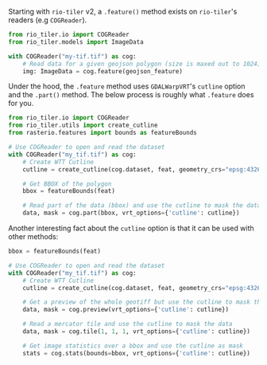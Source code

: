 
Starting with `rio-tiler` v2, a `.feature()` method exists on `rio-tiler`'s readers (e.g `COGReader`).

```python
from rio_tiler.io import COGReader
from rio_tiler.models import ImageData

with COGReader("my-tif.tif") as cog:
    # Read data for a given geojson polygon (size is maxed out to 1024)
    img: ImageData = cog.feature(geojson_feature)
```

Under the hood, the `.feature` method uses `GDALWarpVRT`'s `cutline` option and
the `.part()` method. The below process is roughly what `.feature` does for you.

```python
from rio_tiler.io import COGReader
from rio_tiler.utils import create_cutline
from rasterio.features import bounds as featureBounds

# Use COGReader to open and read the dataset
with COGReader("my_tif.tif") as cog:
    # Create WTT Cutline
    cutline = create_cutline(cog.dataset, feat, geometry_crs="epsg:4326")

    # Get BBOX of the polygon
    bbox = featureBounds(feat)

    # Read part of the data (bbox) and use the cutline to mask the data
    data, mask = cog.part(bbox, vrt_options={'cutline': cutline})
```

Another interesting fact about the `cutline` option is that it can be used with other methods:

```python
bbox = featureBounds(feat)

# Use COGReader to open and read the dataset
with COGReader("my_tif.tif") as cog:
    # Create WTT Cutline
    cutline = create_cutline(cog.dataset, feat, geometry_crs="epsg:4326")

    # Get a preview of the whole geotiff but use the cutline to mask the data
    data, mask = cog.preview(vrt_options={'cutline': cutline})

    # Read a mercator tile and use the cutline to mask the data
    data, mask = cog.tile(1, 1, 1, vrt_options={'cutline': cutline})

    # Get image statistics over a bbox and use the cutline as mask
    stats = cog.stats(bounds=bbox, vrt_options={'cutline': cutline})
```
